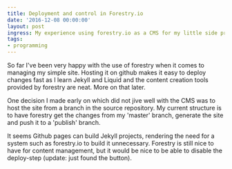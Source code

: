 ```yaml
---
title: Deployment and control in Forestry.io
date: '2016-12-08 00:00:00'
layout: post
ingress: My experience using forestry.io as a CMS for my little side project.
tags:
- programming
---
```

So far I've been very happy with the use of forestry when it comes to managing my simple site. Hosting it on github makes it easy to deploy changes fast as I learn Jekyll and Liquid and the content creation tools provided by forestry are neat. More on that later.

One decision I made early on which did not jive well with the CMS was to host the site from a branch in the source repository. My current structure is to have forestry get the changes from my 'master' branch, generate the site and push it to a 'publish' branch.

It seems Github pages can build Jekyll projects, rendering the need for a system such as forestry.io to build it unnecessary. Forestry is still nice to have for content management, but it would be nice to be able to disable the deploy-step (update: just found the button).